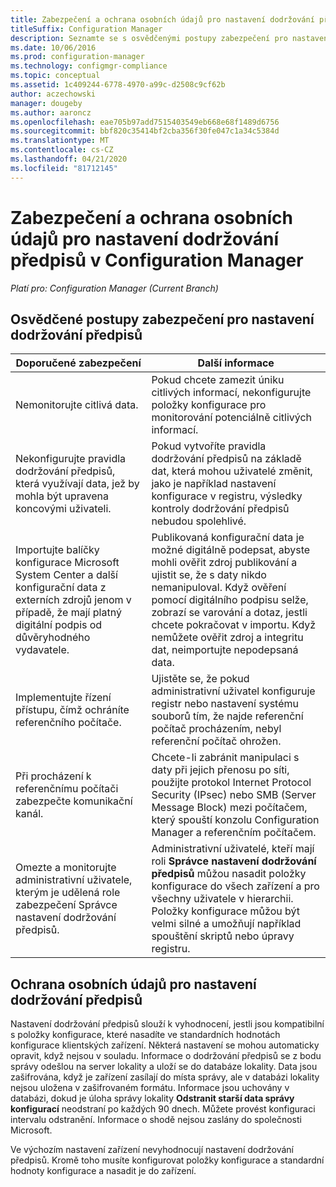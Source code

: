 ```yaml
---
title: Zabezpečení a ochrana osobních údajů pro nastavení dodržování předpisů
titleSuffix: Configuration Manager
description: Seznamte se s osvědčenými postupy zabezpečení pro nastavení dodržování předpisů v Configuration Manager.
ms.date: 10/06/2016
ms.prod: configuration-manager
ms.technology: configmgr-compliance
ms.topic: conceptual
ms.assetid: 1c409244-6778-4970-a99c-d2508c9cf62b
author: aczechowski
manager: dougeby
ms.author: aaroncz
ms.openlocfilehash: eae705b97add7515403549eb668e68f1489d6756
ms.sourcegitcommit: bbf820c35414bf2cba356f30fe047c1a34c5384d
ms.translationtype: MT
ms.contentlocale: cs-CZ
ms.lasthandoff: 04/21/2020
ms.locfileid: "81712145"
---
```

# <a name="security-and-privacy-for-compliance-settings-in-configuration-manager"></a>Zabezpečení a ochrana osobních údajů pro nastavení dodržování předpisů v Configuration Manager

*Platí pro: Configuration Manager (Current Branch)*


## <a name="security-best-practices-for-compliance-settings"></a>Osvědčené postupy zabezpečení pro nastavení dodržování předpisů  

|Doporučené zabezpečení|Další informace|  
|----------------------------|----------------------|  
|Nemonitorujte citlivá data.|Pokud chcete zamezit úniku citlivých informací, nekonfigurujte položky konfigurace pro monitorování potenciálně citlivých informací.|  
|Nekonfigurujte pravidla dodržování předpisů, která využívají data, jež by mohla být upravena koncovými uživateli.|Pokud vytvoříte pravidla dodržování předpisů na základě dat, která mohou uživatelé změnit, jako je například nastavení konfigurace v registru, výsledky kontroly dodržování předpisů nebudou spolehlivé.|  
|Importujte balíčky konfigurace Microsoft System Center a další konfigurační data z externích zdrojů jenom v případě, že mají platný digitální podpis od důvěryhodného vydavatele.|Publikovaná konfigurační data je možné digitálně podepsat, abyste mohli ověřit zdroj publikování a ujistit se, že s daty nikdo nemanipuloval. Když ověření pomocí digitálního podpisu selže, zobrazí se varování a dotaz, jestli chcete pokračovat v importu. Když nemůžete ověřit zdroj a integritu dat, neimportujte nepodepsaná data.|  
|Implementujte řízení přístupu, čímž ochráníte referenčního počítače.|Ujistěte se, že pokud administrativní uživatel konfiguruje registr nebo nastavení systému souborů tím, že najde referenční počítač procházením, nebyl referenční počítač ohrožen.|  
|Při procházení k referenčnímu počítači zabezpečte komunikační kanál.|Chcete-li zabránit manipulaci s daty při jejich přenosu po síti, použijte protokol Internet Protocol Security (IPsec) nebo SMB (Server Message Block) mezi počítačem, který spouští konzolu Configuration Manager a referenčním počítačem.|  
|Omezte a monitorujte administrativní uživatele, kterým je udělená role zabezpečení Správce nastavení dodržování předpisů.|Administrativní uživatelé, kteří mají roli **Správce nastavení dodržování předpisů** můžou nasadit položky konfigurace do všech zařízení a pro všechny uživatele v hierarchii. Položky konfigurace můžou být velmi silné a umožňují například spouštění skriptů nebo úpravy registru.|  

## <a name="privacy-information-for-compliance-settings"></a>Ochrana osobních údajů pro nastavení dodržování předpisů  
 Nastavení dodržování předpisů slouží k vyhodnocení, jestli jsou kompatibilní s položky konfigurace, které nasadíte ve standardních hodnotách konfigurace klientských zařízení. Některá nastavení se mohou automaticky opravit, když nejsou v souladu. Informace o dodržování předpisů se z bodu správy odešlou na server lokality a uloží se do databáze lokality. Data jsou zašifrována, když je zařízení zasílají do místa správy, ale v databázi lokality nejsou uložena v zašifrovaném formátu. Informace jsou uchovány v databázi, dokud je úloha správy lokality **Odstranit starší data správy konfigurací** neodstraní po každých 90 dnech. Můžete provést konfiguraci intervalu odstranění. Informace o shodě nejsou zaslány do společnosti Microsoft.  

 Ve výchozím nastavení zařízení nevyhodnocují nastavení dodržování předpisů. Kromě toho musíte konfigurovat položky konfigurace a standardní hodnoty konfigurace a nasadit je do zařízení.  
